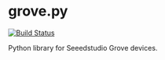 grove.py
========

[![Build Status](https://travis-ci.org/Seeed-Studio/grove.py.svg?branch=master)](https://travis-ci.org/Seeed-Studio/grove.py)

Python library for Seeedstudio Grove devices.
